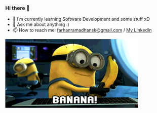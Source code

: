 ### Hi there 👋
 
- 🌱 I’m currently learning Software Development and some stuff xD
- 💬 Ask me about anything :)
- 📫 How to reach me: farhanramadhansk@gmail.com / [My LinkedIn](https://www.linkedin.com/in/farhanramadhansk/)

![Hello](https://github.com/farhanramadhan/farhanramadhan/blob/master/pictures/minion.gif)

<!--
**farhanramadhan/farhanramadhan** is a ✨ _special_ ✨ repository because its `README.md` (this file) appears on your GitHub profile.

Here are some ideas to get you started:

- 🔭 I’m currently working on ...
- 🌱 I’m currently learning ...
- 👯 I’m looking to collaborate on ...
- 🤔 I’m looking for help with ...
- 💬 Ask me about ...
- 📫 How to reach me: ...
- 😄 Pronouns: ...
- ⚡ Fun fact: ...
-->
